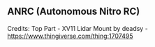 ANRC (Autonomous Nitro RC)
------------------------

Credits:
Top Part - XV11 Lidar Mount by deadsy - https://www.thingiverse.com/thing:1707495 
